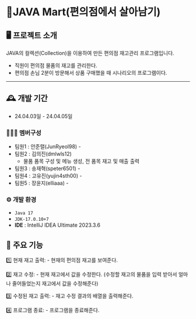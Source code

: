 # 🛒JAVA Mart(편의점에서 살아남기)

## 🖥️ 프로젝트 소개
JAVA의 컬렉션(Collection)을 이용하여 만든 편의점 재고관리 프로그램입니다.
- 직원이 편의점 물품의 재고를 관리한다.
- 편의점 손님 2분이 방문해서 상품 구매했을 때 시나리오의 프로그램이다.
  
<hr/>

## 🕰️ 개발 기간
- 24.04.03일 - 24.04.05일
### 🧑‍🤝‍🧑 멤버구성
- 팀원1 : 안준렬(JunRyeol98) -
- 팀원2 : 김의진(dmlwls12)
  - 물품 품목 구성 및 메뉴 생성, 전 품목 재고 및 매출 출력
- 팀원3 : 송재혁(speter6501) -
- 팀원4 : 고유진(yujin4sth00) -
- 팀원5 : 장윤지(elliaaa) -

### ⚙️ 개발 환경
- ``` Java 17 ```
- ``` JDK-17.0.10+7 ```
- **IDE** : IntelliJ IDEA Ultimate 2023.3.6

## 📌 주요 기능
1️⃣ 현재 재고 출력: 
    - 현재의 편의점 재고를 보여준다.
    
2️⃣ 재고 수정: 
    - 현재 재고에서 값을 수정한다. (수정할 재고의 물품을 입력 받아서 얼마나 줄어들었는지 재고에서 값을 수정해준다)


3️⃣ 수정된 재고 출력:
    - 재고 수정 결과의 배열을 출력해준다.


4️⃣ 프로그램 종료:
    - 프로그램을 종료해준다.





